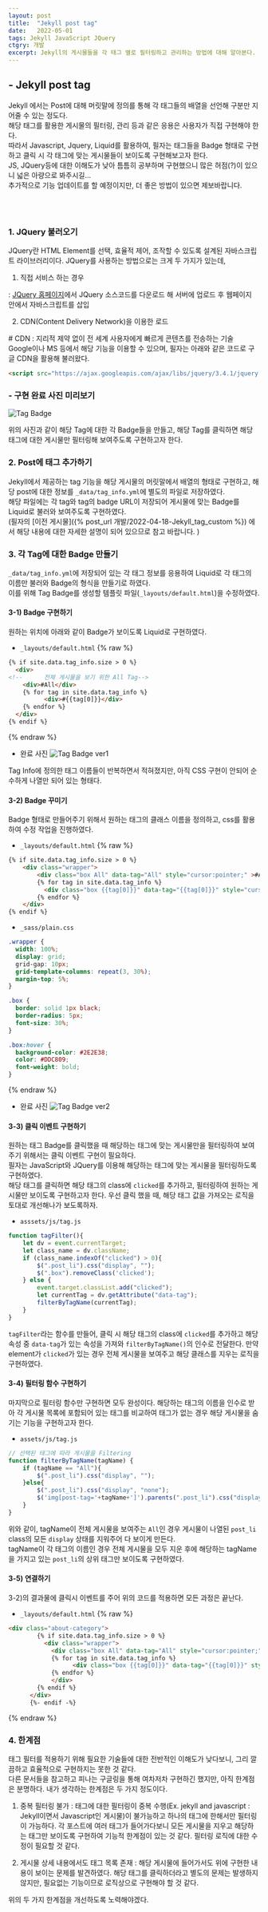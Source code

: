 ```yaml
---
layout: post
title:  "Jekyll post tag"
date:   2022-05-01
tags: Jekyll JavaScript JQuery
ctgry: 개발
excerpt: Jekyll의 게시물들을 각 태그 별로 필터링하고 관리하는 방법에 대해 알아본다.
---
```


## - Jekyll post tag
Jekyll 에서는 Post에 대해 머릿말에 정의를 통해 각 태그들의 배열을 선언해 구분만 지어줄 수 있는 정도다. <br>
해당 태그를 활용한 게시물의 필터링, 관리 등과 같은 응용은 사용자가 직접 구현해야 한다. <br>
따라서 Javascript, Jquery, Liquid를 활용하여, 필자는 태그들을 Badge 형태로 구현하고 클릭 시 각 태그에 맞는 게시물들이 보이도록  구현해보고자 한다. <br>
JS, JQuery등에 대한 이해도가 낮아 틈틈히 공부하며 구현했으니 많은 허점(?)이 있으니 넓은 아량으로 봐주시길...<br>
추가적으로 기능 업데이트를 할 예정이지만, 더 좋은 방법이 있으면 제보바랍니다.

<br> <br>
### 1. JQuery 불러오기  

JQuery란 HTML Element를 선택, 효율적 제어, 조작할 수 있도록 설계된 자바스크립트 라이브러리이다.
JQuery를 사용하는 방법으로는 크게 두 가지가 있는데,   

1) 직접 서비스 하는 경우  

: [JQuery 홈페이지](https://jquery.com/download/)에서 JQuery 소스코드를 다운로드 해 서버에 업로드 후 웹페이지 안에서 자바스크립트를 삽입  

2) CDN(Content Delivery Network)을 이용한 로드 

\# CDN : 지리적 제약 없이 전 세계 사용자에게 빠르게 콘텐츠를 전송하는 기술 <br>
Google이나 MS 등에서 해당 기능을 이용할 수 있으며, 필자는 아래와 같은 코드로 구글 CDN을 활용해 불러왔다.

```html
<script src="https://ajax.googleapis.com/ajax/libs/jquery/3.4.1/jquery.min.js"></script>
```

### - 구현 완료 사진 미리보기
![Tag Badge]({{site.url}}/assets/images/20220501_01.png)

위의 사진과 같이 해당 Tag에 대한 각 Badge들을 만들고, 해당 Tag를 클릭하면 해당 태그에 대한 게시물만 필터링해 보여주도록 구현하고자 한다.

### 2. Post에 태그 추가하기

Jekyll에서 제공하는 tag 기능을 해당 게시물의 머릿말에서 배열의 형태로 구현하고, 해당 post에 대한 정보를 `_data/tag_info.yml`에 별도의 파일로 저장하였다. <br>
해당 파일에는 각 tag와 tag의 badge URL이 저장되어 게시물에 맞는 Badge를 Liquid로 불러와 보여주도록 구현하였다. <br>
(필자의 [이전 게시물]({% post_url 개발/2022-04-18-Jekyll_tag_custom %}) 에서 해당 내용에 대한 자세한 설명이 되어 있으므로 참고 바랍니다. ) 


### 3. 각 Tag에 대한 Badge 만들기

`_data/tag_info.yml`에 저장되어 있는 각 태그 정보를 응용하여 Liquid로 각 태그의 이름만 불러와 Badge의 형식을 만들기로 하였다.<br>
이를 위해 Tag Badge를 생성할 템플릿 파일(`_layouts/default.html`)을 수정하였다.

#### 3-1) Badge 구현하기
원하는 위치에 아래와 같이 Badge가 보이도록 Liquid로 구현하였다.

* `_layouts/default.html`
{% raw %}
```html
{% if site.data.tag_info.size > 0 %}
  <div>
<!--      전체 게시물을 보기 위한 All Tag-->
    <div>#All</div> 
    {% for tag in site.data.tag_info %}
          <div>#{{tag[0]}}</div>
    {% endfor %}
  </div>
{% endif %}
```
{% endraw %}

* 완료 사진
![Tag Badge ver1]({{site.url}}/assets/images/20220501_02.png)

Tag Info에 정의한 태그 이름들이 반복하면서 적혀졌지만, 아직 CSS 구현이 안되어 순수하게 나열만 되어 있는 형태다.

#### 3-2) Badge 꾸미기
Badge 형태로 만들어주기 위해서 원하는 태그의 클래스 이름을 정의하고, css를 활용하여 수정 작업을 진행하였다.
* `_layouts/default.html`
{% raw %}
```html
{% if site.data.tag_info.size > 0 %}
    <div class="wrapper">
        <div class="box All" data-tag="All" style="cursor:pointer;" >#All</div>
        {% for tag in site.data.tag_info %}
          <div class="box {{tag[0]}}" data-tag="{{tag[0]}}" style="cursor:pointer;" >#{{tag[0]}}</div>
        {% endfor %}
    </div>
{% endif %}
```

* `_sass/plain.css`
```css
.wrapper {
  width: 100%;
  display: grid;
  grid-gap: 10px;
  grid-template-columns: repeat(3, 30%);
  margin-top: 5%;
}

.box {
  border: solid 1px black;
  border-radius: 5px;
  font-size: 30%;
}

.box:hover {
  background-color: #2E2E38;
  color: #DDC809;
  font-weight: bold;
}
```
{% endraw %}

* 완료 사진
![Tag Badge ver2]({{site.url}}/assets/images/20220501_03.png)

#### 3-3) 클릭 이벤트 구현하기
원하는 태그 Badge를 클릭했을 때 해당하는 태그에 맞는 게시물만을 필터링하여 보여주기 위해서는 클릭 이벤트 구현이 필요하다. <br>
필자는 JavaScript와 JQuery를 이용해 해당하는 태그에 맞는 게시물을 필터링하도록 구현하였다. <br>
해당 태그를 클릭하면 해당 태그의 class에 `clicked`를 추가하고, 필터링하여 원하는 게시물만 보이도록 구현하고자 한다.
우선 클릭 했을 때, 해당 태그 값을 가져오는 로직을 토대로 개선해나가 보도록하자. <br>

* `asssets/js/tag.js`
```javascript
function tagFilter(){
    let dv = event.currentTarget;
    let class_name = dv.className;
    if (class_name.indexOf("clicked") > 0){
        $(".post_li").css("display", "");
        $(".box").removeClass('clicked');
    } else {
        event.target.classList.add("clicked");
        let currentTag = dv.getAttribute("data-tag");
        filterByTagName(currentTag);
    }
}
```
`tagFilter`라는 함수를 만들어, 클릭 시 해당 태그의 class에 `clicked`를 추가하고 해당 속성 중 `data-tag`가 있는 속성을 가져와 `filterByTagName()`의 인수로 전달한다. 
 만약 element가 `clicked`가 있는 경우 전체 게시물을 보여주고 해당 클래스를 지우는 로직을 구현하였다.


#### 3-4) 필터링 함수 구현하기
마지막으로 필터링 함수만 구현하면 모두 완성이다. 해당하는 태그의 이름을 인수로 받아 각 게시물 목록에 포함되어 있는 태그를 비교하여 태그가 없는 경우 해당 게시물을 숨기는 기능을 구현하고자 한다.

* `assets/js/tag.js`
```javascript
// 선택된 태그에 따라 게시물을 Filtering
function filterByTagName(tagName) {
    if (tagName == "All"){
        $(".post_li").css("display", "");
    }else{
        $(".post_li").css("display", "none");
        $('img[post-tag='+tagName+']').parents(".post_li").css("display", "");
    }
}
```
위와 같이, tagName이 전체 게시물을 보여주는 `All`인 경우 게시물이 나열된 `post_li` class의 모든 `display` 상태를 지워주어 다 보이게 만든다.  
tagName이 각 태그의 이름인 경우 전체 게시물을 모두 지운 후에 해당하는 tagName을 가지고 있는 `post_li`의 상위 태그만 보이도록 구현하였다.

#### 3-5) 연결하기
3-2)의 결과물에 클릭시 이벤트를 주어 위의 코드를 적용하면 모든 과정은 끝난다.

* `_layouts/default.html`
{% raw %}
```html
<div class="about-category">
        {% if site.data.tag_info.size > 0 %}
          <div class="wrapper">
            <div class="box All" data-tag="All" style="cursor:pointer;" onclick="tagFilter()">#All</div>
            {% for tag in site.data.tag_info %}
                  <div class="box {{tag[0]}}" data-tag="{{tag[0]}}" style="cursor:pointer;" onclick="tagFilter()">#{{tag[0]}}</div>
            {% endfor %}
            </div>
        {% endif %}
      </div>
      {%- endif -%}
```
{% endraw %}


### 4. 한계점
태그 필터를 적용하기 위해 필요한 기술들에 대한 전반적인 이해도가 낮다보니, 그리 깔끔하고 효율적으로 구현하지는 못한 것 같다.  
다른 문서들을 참고하고 피나는 구글링을 통해 여차저차 구현하긴 했지만, 아직 한계점은 분명하다. 내가 생각하는 한계점은 두 가지 정도이다. <br>

1. 중복 필터링 불가
: 태그에 대한 필터링이 중복 수행(Ex. jekyll and javascript : Jekyll이면서 Javascript인 게시물)이 불가능하고 하나의 태그에 한해서만 필터링이 가능하다. 
각 포스트에 여러 태그가 들어가다보니 모든 게시물을 지우고 해당하는 태그만 보이도록 구현하여 기능적 한계점이 있는 것 같다. 필터링 로직에 대한 수정이 필요할 것 같다.

2. 게시물 상세 내용에서도 태그 목록 존재
: 해당 게시물에 들어가서도 위에 구현한 내용이 보이는 문제를 발견하였다. 해당 태그를 클릭하더라고 별도의 문제는 발생하지 않지만, 필요없는 기능이므로 로직상으로 구현해야 할 것 같다.

위의 두 가지 한계점을 개선하도록 노력해야겠다.
